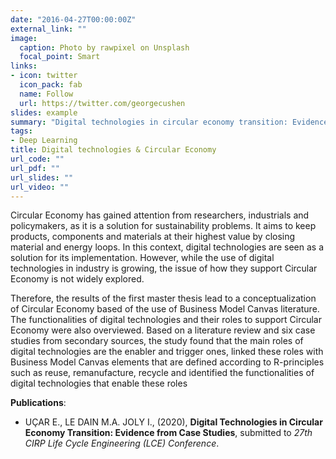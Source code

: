 ```yaml
---
date: "2016-04-27T00:00:00Z"
external_link: ""
image:
  caption: Photo by rawpixel on Unsplash
  focal_point: Smart
links:
- icon: twitter
  icon_pack: fab
  name: Follow
  url: https://twitter.com/georgecushen
slides: example
summary: "Digital technologies in circular economy transition: Evidences from case studies."
tags:
- Deep Learning
title: Digital technologies & Circular Economy
url_code: ""
url_pdf: ""
url_slides: ""
url_video: ""
---
```


Circular Economy has gained attention from researchers, industrials and policymakers, as it is a solution for sustainability problems. It aims to keep products, components and materials at their highest value by closing material and energy loops. In this context, digital technologies are seen as a solution for its implementation. However, while the use of digital technologies in industry is growing, the issue of how they support Circular Economy is not widely explored. 

Therefore, the results of the first master thesis lead to a conceptualization of Circular Economy based of the use of Business Model Canvas literature. The functionalities of digital technologies and their roles to support Circular Economy were also overviewed. Based on a literature review and six case studies from secondary sources, the study found that the main roles of digital technologies are the enabler and trigger ones, linked these roles with Business Model Canvas elements that are defined according to R-principles such as reuse, remanufacture, recycle and identified the functionalities of digital technologies that enable these roles

**Publications**:

+ UÇAR E., LE DAIN M.A. JOLY I., (2020), **Digital Technologies in Circular Economy Transition: Evidence from Case Studies**, submitted to *27th CIRP Life Cycle Engineering (LCE) Conference*.
